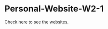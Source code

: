 # Personal-Website-W2-1

Check [here](https://peiju-liao.github.io/Personal-Website-W2-1/) to see the websites.
